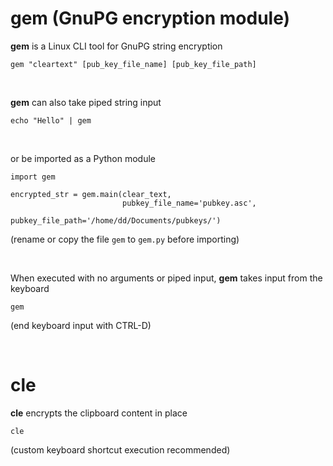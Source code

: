 # gem (GnuPG encryption module)

**gem** is a Linux CLI tool for GnuPG string encryption
    
    gem "cleartext" [pub_key_file_name] [pub_key_file_path]

<br>

**gem** can also take piped string input

    echo "Hello" | gem

<br>
    
or be imported as a Python module

    import gem
    
    encrypted_str = gem.main(clear_text, 
                             pubkey_file_name='pubkey.asc', 
                             pubkey_file_path='/home/dd/Documents/pubkeys/')
   (rename or copy the file `gem` to `gem.py` before importing)

<br>    

When executed with no arguments or piped input, **gem** takes input from the keyboard

    gem
    
(end keyboard input with CTRL-D)

<br>

# cle

**cle** encrypts the clipboard content in place

    cle
    
(custom keyboard shortcut execution recommended)
